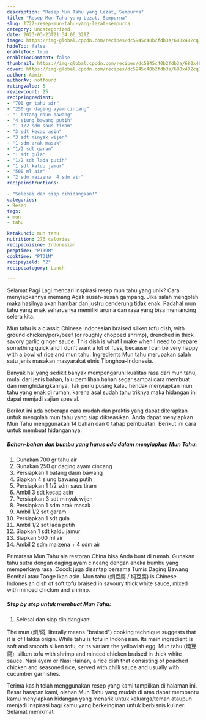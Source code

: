 ```yaml
---
description: "Resep Mun Tahu yang Lezat, Sempurna"
title: "Resep Mun Tahu yang Lezat, Sempurna"
slug: 1722-resep-mun-tahu-yang-lezat-sempurna
category: Uncategorized
date: 2023-03-23T21:34:06.329Z
image: https://img-global.cpcdn.com/recipes/dc5945c40b2fdb3a/680x482cq70/mun-tahu-foto-resep-utama.jpg
hideToc: false
enableToc: true
enableTocContent: false
thumbnail: https://img-global.cpcdn.com/recipes/dc5945c40b2fdb3a/680x482cq70/mun-tahu-foto-resep-utama.jpg
cover: https://img-global.cpcdn.com/recipes/dc5945c40b2fdb3a/680x482cq70/mun-tahu-foto-resep-utama.jpg
author: Admin
authorAv: notfound
ratingvalue: 5
reviewcount: 25
recipeingredient:
- "700 gr tahu air"
- "250 gr daging ayam cincang"
- "1 batang daun bawang"
- "4 siung bawang putih"
- "1 1/2 sdm saus tiram"
- "3 sdt kecap asin"
- "3 sdt minyak wijen"
- "1 sdm arak masak"
- "1/2 sdt garam"
- "1 sdt gula"
- "1/2 sdt lada putih"
- "1 sdt kaldu jamur"
- "500 ml air"
- "2 sdm maizena  4 sdm air"
recipeinstructions:

- "Selesai dan siap dihidangkan!"
categories:
- Resep
tags:
- mun
- tahu

katakunci: mun tahu 
nutrition: 276 calories
recipecuisine: Indonesian
preptime: "PT39M"
cooktime: "PT31M"
recipeyield: "2"
recipecategory: Lunch

---
```



Selamat Pagi Lagi mencari inspirasi resep mun tahu yang unik? Cara menyiapkannya memang Agak susah-susah gampang. Jika salah mengolah maka hasilnya akan hambar dan justru cenderung tidak enak. Padahal mun tahu yang enak seharusnya memiliki aroma dan rasa yang bisa memancing selera kita.


Mun tahu is a classic Chinese Indonesian braised silken tofu dish, with ground chicken/pork/beef (or roughly chopped shrimp), drenched in thick savory garlic ginger sauce. This dish is what I make when I need to prepare something quick and I don&#39;t want a lot of fuss, because I can be very happy with a bowl of rice and mun tahu. Ingredients Mun tahu merupakan salah satu jenis masakan masyarakat etnis Tionghoa-Indonesia.

Banyak hal yang sedikit banyak mempengaruhi kualitas rasa dari mun tahu, mulai dari jenis bahan, lalu pemilihan bahan segar sampai cara membuat dan menghidangkannya. Tak perlu pusing kalau hendak menyiapkan mun tahu yang enak di rumah, karena asal sudah tahu triknya maka hidangan ini dapat menjadi sajian spesial.


Berikut ini ada beberapa cara mudah dan praktis yang dapat diterapkan untuk mengolah mun tahu yang siap dikreasikan. Anda dapat menyiapkan Mun Tahu menggunakan 14 bahan dan 0 tahap pembuatan. Berikut ini cara untuk membuat hidangannya.

<!--inarticleads1-->

##### Bahan-bahan dan bumbu yang harus ada dalam menyiapkan Mun Tahu:

1. Gunakan 700 gr tahu air
1. Gunakan 250 gr daging ayam cincang
1. Persiapkan 1 batang daun bawang
1. Siapkan 4 siung bawang putih
1. Persiapkan 1 1/2 sdm saus tiram
1. Ambil 3 sdt kecap asin
1. Persiapkan 3 sdt minyak wijen
1. Persiapkan 1 sdm arak masak
1. Ambil 1/2 sdt garam
1. Persiapkan 1 sdt gula
1. Ambil 1/2 sdt lada putih
1. Siapkan 1 sdt kaldu jamur
1. Siapkan 500 ml air
1. Ambil 2 sdm maizena + 4 sdm air


Primarasa Mun Tahu ala restoran China bisa Anda buat di rumah. Gunakan tahu sutra dengan daging ayam cincang dengan aneka bumbu yang memperkaya rasa. Cocok juga disantap bersama Tumis Daging Bawang Bombai atau Taoge Ikan asin. Mun tahu (燜豆腐 / 焖豆腐) is Chinese Indonesian dish of soft tofu braised in savoury thick white sauce, mixed with minced chicken and shrimp. 

<!--inarticleads2-->

##### Step by step untuk membuat Mun Tahu:


1. Selesai dan siap dihidangkan!

The mun (燜/焖, literally means &#34;braised&#34;) cooking technique suggests that it is of Hakka origin. While tahu is tofu in Indonesian. Its main ingredient is soft and smooth silken tofu, or its variant the yellowish egg. Mun tahu (燜豆腐), silken tofu with shrimp and minced chicken braised in thick white sauce. Nasi ayam or Nasi Hainan, a rice dish that consisting of poached chicken and seasoned rice, served with chilli sauce and usually with cucumber garnishes. 

Terima kasih telah menggunakan resep yang kami tampilkan di halaman ini. Besar harapan kami, olahan Mun Tahu yang mudah di atas dapat membantu kamu menyiapkan hidangan yang menarik untuk keluarga/teman ataupun menjadi inspirasi bagi kamu yang berkeinginan untuk berbisnis kuliner. Selamat menikmati

